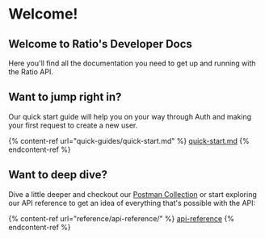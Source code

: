 # Welcome!

## Welcome to Ratio's Developer Docs

Here you'll find all the documentation you need to get up and running with the Ratio API.

## Want to jump right in?

Our quick start guide will help you on your way through Auth and making your first request to create a new user.

{% content-ref url="quick-guides/quick-start.md" %}
[quick-start.md](quick-guides/quick-start.md)
{% endcontent-ref %}

## Want to deep dive?

Dive a little deeper and checkout our [Postman Collection](https://www.postman.com/ratiodotme/workspace/ratio-public-workspace) or start exploring our API reference to get an idea of everything that's possible with the API:

{% content-ref url="reference/api-reference/" %}
[api-reference](reference/api-reference/)
{% endcontent-ref %}
